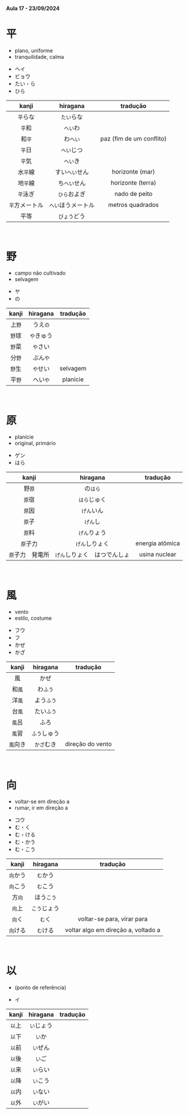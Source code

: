 #### Aula 17 - 23/09/2024


# 平
<ul><li>plano, uniforme</li><li>tranquilidade, calma</li></ul>

<ul><li>ヘイ</li><li>ビョウ</li><li>たい・ら</li><li>ひら</li></ul>

| kanji | hiragana | tradução |
|:---:|:---:|:---:|
| ```平```らな | ```たい```らな |  |
| ```平```和 | ```へい```わ |  |
| 和```平``` | わ```へい``` | paz (fim de um conflito) |
| ```平```日 | ```へい```じつ |  |
| ```平```気 | ```へい```き |  |
| 水```平```線 | すい```へい```せん | horizonte (mar) |
| 地```平```線 | ち```へい```せん | horizonte (terra) |
| ```平```泳ぎ | ```ひら```およぎ | nado de peito |
| ```平```方メートル | ```へい```ほうメートル | metros quadrados |
| 平等 | ```びょう```どう |  |

<br>


# 野
<ul><li>campo não cultivado</li><li>selvagem</li></ul>

<ul><li>ヤ</li><li>の</li></ul>

| kanji | hiragana | tradução |
|:---:|:---:|:---:|
| 上```野``` | うえ```の``` |  |
| ```野```球 | ```や```きゅう |  |
| ```野```菜 | ```や```さい |  |
| 分```野``` | ぶん```や``` |  |
| ```野```生 | ```や```せい | selvagem |
| 平```野``` | へい```や``` | planície |

<br>


# 原
<ul><li>planície</li><li>original, primário</li></ul>

<ul><li>ゲン</li><li>はら</li></ul>

| kanji | hiragana | tradução |
|:---:|:---:|:---:|
| 野```原``` | の```はら``` |  |
| ```原```宿 | ```はら```じゅく |  |
| ```原```因 | ```げん```いん |  |
| ```原```子 | ```げん```し |  |
| ```原```料 | ```げん```りょう |  |
| ```原```子力 | ```げん```しりょく | energia atômica |
| ```原```子力　発電所 | ```げん```しりょく　はつでんしょ | usina nuclear |

<br>


# 風
<ul><li>vento</li><li>estilo, costume</li></ul>

<ul><li>フウ</li><li>フ</li><li>かぜ</li><li>かざ</li></ul>

| kanji | hiragana | tradução |
|:---:|:---:|:---:|
| 風 | かぜ |  |
| 和```風``` | わ```ふう``` |  |
| 洋```風``` | よう```ふう``` |  |
| 台```風``` | たい```ふう``` |  |
| ```風```呂 | ふろ |  |
| ```風```習 | ```ふう```しゅう |  |
| ```風```向き | ```かざ```むき | direção do vento |s

<br>


# 向
<ul><li>voltar-se em direção a</li><li>rumar, ir em direção a</li></ul>

<ul><li>コウ</li><li>む・く</li><li>む・ける</li><li>む・かう</li><li>む・こう</li></ul>

| kanji | hiragana | tradução |
|:---:|:---:|:---:|
| ```向```かう | ```む```かう |  |
| ```向```こう | ```む```こう |  |
| 方```向``` | ほう```こう``` |  |
| ```向```上 | ```こう```じょう |  |
| ```向```く | ```む```く | voltar-se para, virar para |
| ```向```ける | ```む```ける | voltar algo em direção a, voltado a |

<br>


# 以
- (ponto de referência)

- イ

| kanji | hiragana | tradução |
|:---:|:---:|:---:|
| ```以```上 | ```い```じょう |  |
| ```以```下 | ```い```か |  |
| ```以```前 | ```い```ぜん |  |
| ```以```後 | ```い```ご |  |
| ```以```来 | ```い```らい |  |
| ```以```降 | ```い```こう |  |
| ```以```内 | ```い```ない |  |
| ```以```外 | ```い```がい |  |